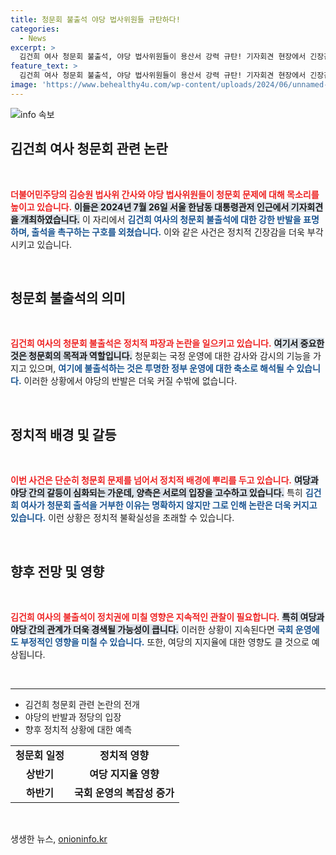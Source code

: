 ```yaml
---
title: 청문회 불출석 야당 법사위원들 규탄하다!
categories:
  - News
excerpt: >
  김건희 여사 청문회 불출석, 야당 법사위원들이 용산서 강력 규탄! 기자회견 현장에서 긴장감 넘치는 구호와 함께 전해지는 이들의 목소리. 과연 이번 사태의 진실은?
feature_text: >
  김건희 여사 청문회 불출석, 야당 법사위원들이 용산서 강력 규탄! 기자회견 현장에서 긴장감 넘치는 구호와 함께 전해지는 이들의 목소리. 과연 이번 사태의 진실은?
image: 'https://www.behealthy4u.com/wp-content/uploads/2024/06/unnamed-file.png'
---
```


<p><img src="https://www.behealthy4u.com/wp-content/uploads/2024/06/unnamed-file.png" alt="info 속보" /></p>

<h2 data-ke-size="size26">김건희 여사 청문회 관련 논란</h2>

<p data-ke-size="size16">&nbsp;</p>

<p><b><span style="color: #ee2323;">더불어민주당의 김승원 법사위 간사와 야당 법사위원들이 청문회 문제에 대해 목소리를 높이고 있습니다.</span></b> <b><span style="background-color: #21538527;">이들은 2024년 7월 26일 서울 한남동 대통령관저 인근에서 기자회견을 개최하였습니다.</span></b> 이 자리에서 <b><span style="color: #1a5490;">김건희 여사의 청문회 불출석에 대한 강한 반발을 표명하며, 출석을 촉구하는 구호를 외쳤습니다.</span></b> 이와 같은 사건은 정치적 긴장감을 더욱 부각시키고 있습니다.</p>

<p data-ke-size="size16">&nbsp;</p>

<h2 data-ke-size="size26">청문회 불출석의 의미</h2>

<p data-ke-size="size16">&nbsp;</p>

<p><b><span style="color: #ee2323;">김건희 여사의 청문회 불출석은 정치적 파장과 논란을 일으키고 있습니다.</span></b> <b><span style="background-color: #21538527;">여기서 중요한 것은 청문회의 목적과 역할입니다.</span></b> 청문회는 국정 운영에 대한 감사와 감시의 기능을 가지고 있으며, <b><span style="color: #1a5490;">여기에 불출석하는 것은 투명한 정부 운영에 대한 축소로 해석될 수 있습니다.</span></b> 이러한 상황에서 야당의 반발은 더욱 커질 수밖에 없습니다.</p>

<p data-ke-size="size16">&nbsp;</p>

<h2 data-ke-size="size26">정치적 배경 및 갈등</h2>

<p data-ke-size="size16">&nbsp;</p>

<p><b><span style="color: #ee2323;">이번 사건은 단순히 청문회 문제를 넘어서 정치적 배경에 뿌리를 두고 있습니다.</span></b> <b><span style="background-color: #21538527;">여당과 야당 간의 갈등이 심화되는 가운데, 양측은 서로의 입장을 고수하고 있습니다.</span></b> 특히 <b><span style="color: #1a5490;">김건희 여사가 청문회 출석을 거부한 이유는 명확하지 않지만 그로 인해 논란은 더욱 커지고 있습니다.</span></b> 이런 상황은 정치적 불확실성을 초래할 수 있습니다.</p>

<p data-ke-size="size16">&nbsp;</p>

<h2 data-ke-size="size26">향후 전망 및 영향</h2>

<p data-ke-size="size16">&nbsp;</p>

<p><b><span style="color: #ee2323;">김건희 여사의 불출석이 정치권에 미칠 영향은 지속적인 관찰이 필요합니다.</span></b> <b><span style="background-color: #21538527;">특히 여당과 야당 간의 관계가 더욱 경색될 가능성이 큽니다.</span></b> 이러한 상황이 지속된다면 <b><span style="color: #1a5490;">국회 운영에도 부정적인 영향을 미칠 수 있습니다.</span></b> 또한, 여당의 지지율에 대한 영향도 클 것으로 예상됩니다.</p>

<p data-ke-size="size16">&nbsp;</p>

<hr>

<ul>
  <li>김건희 청문회 관련 논란의 전개</li>
  <li>야당의 반발과 정당의 입장</li>
  <li>향후 정치적 상황에 대한 예측</li>
</ul>

<table style="width: 100%;">
  <tr>
    <td style="text-align: center; height: 17px;"><b>청문회 일정</b></td>
    <td style="text-align: center; height: 17px;"><b>정치적 영향</b></td>
  </tr>
  <tr>
    <td style="text-align: center; height: 17px;"><b>상반기</b></td>
    <td style="text-align: center; height: 17px;"><b>여당 지지율 영향</b></td>
  </tr>
  <tr>
    <td style="text-align: center; height: 17px;"><b>하반기</b></td>
    <td style="text-align: center; height: 17px;"><b>국회 운영의 복잡성 증가</b></td>
  </tr>
</table>

<p data-ke-size="size16">&nbsp;</p>
생생한 뉴스, <a href="https://onioninfo.kr" rel="dofollow">onioninfo.kr</a>


